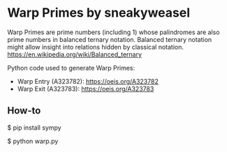 # Warp Primes by sneakyweasel
Warp Primes are prime numbers (including 1) whose palindromes are also prime numbers in balanced ternary notation.
Balanced ternary notation might allow insight into relations hidden by classical notation. https://en.wikipedia.org/wiki/Balanced_ternary

Python code used to generate Warp Primes:
- Warp Entry (A323782): https://oeis.org/A323782
- Warp Exit  (A323783): https://oeis.org/A323783

## How-to
$ pip install sympy

$ python warp.py
